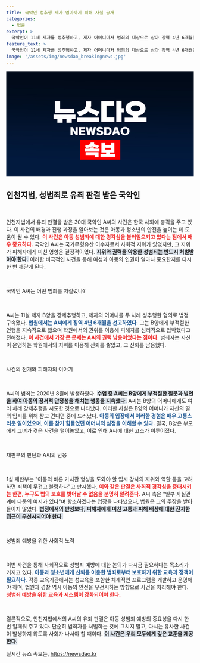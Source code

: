 ```yaml
---
title: 국악인 성추행 제자 엄마까지 피해 사실 공개
categories:
  - 법률
excerpt: >
  국악인이 11세 제자를 성추행하고, 제자 어머니마저 범죄의 대상으로 삼아 징역 4년 6개월을 선고받았다. 재판부는 아동 보호자의 중대한 신뢰를 저버린 점을 지적하며 엄중한 처벌을 내렸고, A씨는 항소의 뜻을 밝혔다.
feature_text: >
  국악인이 11세 제자를 성추행하고, 제자 어머니마저 범죄의 대상으로 삼아 징역 4년 6개월을 선고받았다. 재판부는 아동 보호자의 중대한 신뢰를 저버린 점을 지적하며 엄중한 처벌을 내렸고, A씨는 항소의 뜻을 밝혔다.
image: '/assets/img/newsdao_breakingnews.jpg'
---
```


<p><img src="/assets/img/newsdao_breakingnews.jpg" alt="cryptoinkorea 속보" /></p>

<h2 data-ke-size="size26">인천지법, 성범죄로 유죄 판결 받은 국악인</h2>

<p data-ke-size="size16">&nbsp;</p>

<p>인천지법에서 유죄 판결을 받은 30대 국악인 A씨의 사건은 한국 사회에 충격을 주고 있다. 이 사건의 배경과 진행 과정을 알아보는 것은 아동과 청소년의 안전을 높이는 데 도움이 될 수 있다. <b><span style="color: #ee2323;">이 사건은 아동 성범죄에 대한 경각심을 불러일으키고 있다는 점에서 매우 중요하다.</span></b> 국악인 A씨는 국가무형유산 이수자로서 사회적 지위가 있었지만, 그 지위가 피해자에게 미친 영향은 결정적이었다. <b><span style="background-color: #21538527;">지위와 권력을 악용한 성범죄는 반드시 처벌받아야 한다.</span></b> 이러한 비극적인 사건을 통해 여성과 아동의 인권이 얼마나 중요한지를 다시 한 번 깨닫게 된다.</p>

<p data-ke-size="size16">&nbsp;</p>

<p>국악인 A씨는 어떤 범죄를 저질렀나?</p>

<p data-ke-size="size16">&nbsp;</p>

<p>A씨는 11살 제자 B양을 강제추행하고, 제자의 어머니를 두 차례 성추행한 혐의로 법정 구속됐다. <b><span style="color: #1a5490;">법원에서는 A씨에게 징역 4년 6개월을 선고하였다.</span></b> 그는 B양에게 부적절한 언행을 지속적으로 했으며 학원에서의 권위를 이용해 피해자를 심리적으로 압박했다고 전해졌다. <b><span style="color: #ee2323;">이 사건에서 가장 큰 문제는 A씨의 권력 남용이었다는 점이다.</span></b> 범죄자는 자신이 운영하는 학원에서의 지위를 이용해 신뢰를 쌓았고, 그 신뢰를 남용했다.</p>

<p data-ke-size="size16">&nbsp;</p>

<p>사건의 전개와 피해자의 이야기</p>

<p data-ke-size="size16">&nbsp;</p>

<p>A씨의 범죄는 2020년 8월에 발생하였다. <b><span style="background-color: #21538527;">수업 중 A씨는 B양에게 부적절한 질문과 발언을 하여 아동의 정서적 안정성을 해치는 행동을 지속했다.</span></b> A씨는 B양의 어머니에게도 여러 차례 강제추행을 시도한 것으로 나타났다. 이러한 사실은 B양의 어머니가 자신의 딸의 입시를 위해 참고 견디던 중에 드러났다. <b><span style="color: #1a5490;">아동의 입장에서 이러한 경험은 매우 고통스러운 일이었으며, 이를 참기 힘들었던 어머니의 심정을 이해할 수 있다.</span></b> 결국, B양은 부모에게 그녀가 겪은 사건을 털어놓았고, 이로 인해 A씨에 대한 고소가 이루어졌다.</p>

<p data-ke-size="size16">&nbsp;</p>

<p>재판부의 판단과 A씨의 반응</p>

<p data-ke-size="size16">&nbsp;</p>

<p>1심 재판부는 "아동의 바른 가치관 형성을 도와야 할 입시 강사의 지위와 역할 등을 고려하면 죄책이 무겁고 불량하다"고 판시했다. <b><span style="color: #ee2323;">이와 같은 판결은 사회적 경각심을 증대시키는 한편, 누구도 법의 보호를 벗어날 수 없음을 분명히 알려준다.</span></b> A씨 측은 "일부 사실관계에 다툼의 여지가 있다"며 항소하겠다는 입장을 나타냈으나, 법원은 그의 주장을 받아들이지 않았다. <b><span style="background-color: #21538527;">법정에서의 반성보다, 피해자에게 미친 고통과 피해 배상에 대한 진지한 접근이 우선시되어야 한다.</span></b></p>

<p data-ke-size="size16">&nbsp;</p>

<p>성범죄 예방을 위한 사회적 노력</p>

<p data-ke-size="size16">&nbsp;</p>

<p>이번 사건을 통해 사회적으로 성범죄 예방에 대한 논의가 다시금 필요하다는 목소리가 커지고 있다. <b><span style="color: #1a5490;">아동과 청소년에게 신뢰를 이용한 범죄로부터 보호하기 위한 교육과 정책이 필요하다.</span></b> 각종 교육기관에서는 성교육을 포함한 체계적인 프로그램을 개발하고 운영해야 하며, 법원과 경찰 역시 아동의 안전을 우선시하는 방향으로 사건을 처리해야 한다. <b><span style="color: #ee2323;">성범죄 예방을 위한 교육과 시스템이 강화되어야 한다.</span></b></p>

<p data-ke-size="size16">&nbsp;</p>

<p>결론적으로, 인천지법에서의 A씨의 유죄 판결은 아동 성범죄 예방의 중요성을 다시 한 번 일깨워 주고 있다. 단순히 범죄자를 처벌하는 것에 그치지 말고, 다시는 유사한 사건이 발생하지 않도록 사회가 나서야 할 때이다. <b><span style="background-color: #21538527;">이 사건은 우리 모두에게 깊은 교훈을 제공한다.</span></b></p>
실시간 뉴스 속보는, <a href="https://newsdao.kr" rel="dofollow">https://newsdao.kr</a>


